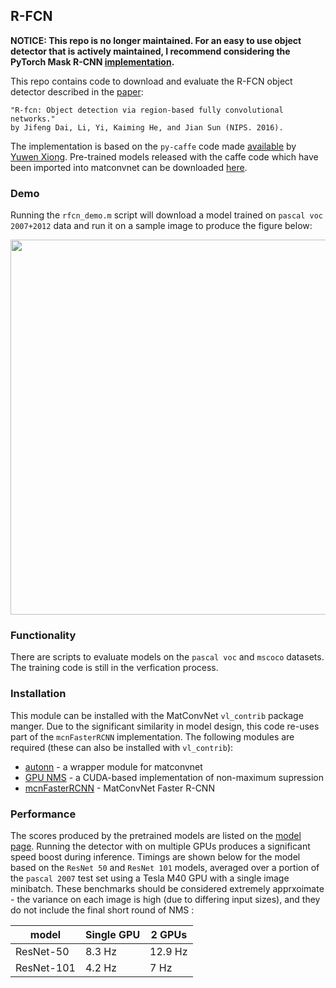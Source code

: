 R-FCN
---

**NOTICE: This repo is no longer maintained.  For an easy to use object detector that is actively maintained, I recommend considering the PyTorch Mask R-CNN [implementation](https://github.com/facebookresearch/maskrcnn-benchmark).**


This repo contains code to download and evaluate the R-FCN object detector 
described in the [paper](https://www.robots.ox.ac.uk/~vgg/rg/papers/dai16nips.pdf):

```
"R-fcn: Object detection via region-based fully convolutional networks."  
by Jifeng Dai, Li, Yi, Kaiming He, and Jian Sun (NIPS. 2016).
```

The implementation is based on the `py-caffe` code made
[available](https://github.com/Orpine/py-R-FCN) by [Yuwen Xiong](https://github.com/YuwenXiong).  Pre-trained models released with the caffe code which have been imported into matconvnet can be downloaded [here](http://www.robots.ox.ac.uk/~albanie/models.html#r-fcn-models).

### Demo

Running the `rfcn_demo.m` script will download a model trained on `pascal voc 2007+2012` data and run it on a sample image to produce the figure below:

<img src="misc/frcn-demo-fig.jpg" width="600" />

### Functionality

There are scripts to evaluate models on the `pascal voc` and `mscoco` datasets.  The training code is still in the verfication process.

### Installation

This module can be installed with the MatConvNet `vl_contrib` package manger.  Due to the significant similarity in model design, this code re-uses part of the `mcnFasterRCNN` implementation. The following modules are required (these can also be installed with `vl_contrib`):

* [autonn](https://github.com/vlfeat/autonn) - a wrapper module for matconvnet
* [GPU NMS](https://github.com/albanie/mcnNMS) - a CUDA-based implementation of non-maximum supression
* [mcnFasterRCNN](https://github.com/albanie/mcnFasterRCNN) - MatConvNet Faster R-CNN
  
### Performance

The scores produced by the pretrained models are listed on the [model page](http://www.robots.ox.ac.uk/~albanie/models.html#r-fcn-models).  Running the detector with on multiple GPUs produces a significant speed boost during inference.  Timings are shown below for the model based on the `ResNet 50` and `ResNet 101` models, averaged over a portion of the `pascal 2007` test set using a Tesla M40 GPU with a single image minibatch.  These benchmarks should be considered extremely apprxoimate - the variance on each image is high (due to differing input sizes), and they do not include the final short round of NMS :


| model      | Single GPU | 2 GPUs   |
|------------|-----------|-----------|
| ResNet-50  | 8.3 Hz    | 12.9 Hz   |
| ResNet-101 | 4.2 Hz    | 7 Hz      |
